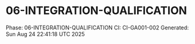# 06-INTEGRATION-QUALIFICATION
Phase: 06-INTEGRATION-QUALIFICATION
CI: CI-GA001-002
Generated: Sun Aug 24 22:41:18 UTC 2025

